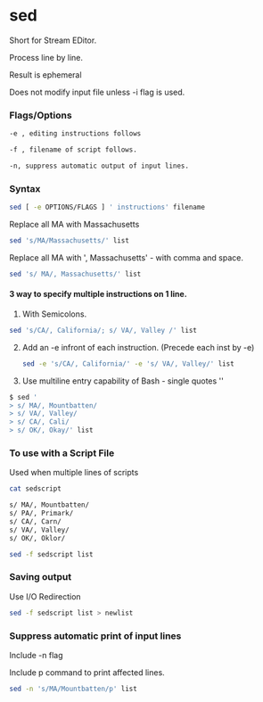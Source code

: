 # sed

Short for Stream EDitor.

Process line by line.

Result is ephemeral

Does not modify input file unless -i flag is used.

### Flags/Options

```bash
-e , editing instructions follows

-f , filename of script follows.

-n, suppress automatic output of input lines.
```



### Syntax

```bash
sed [ -e OPTIONS/FLAGS ] ' instructions' filename
```

Replace all MA with Massachusetts

```bash
sed 's/MA/Massachusetts/' list 

```

Replace all MA with ', Massachusetts' - with comma and space.

```bash
sed 's/ MA/, Massachusetts/' list 
```



#### 3 way to specify multiple instructions on 1 line.

1.  With Semicolons.

   ```bash
   sed 's/CA/, California/; s/ VA/, Valley /' list
   ```

   

2. Add an -e infront of each instruction. (Precede each inst by -e)

   ```bash
   sed -e 's/CA/, California/' -e 's/ VA/, Valley/' list
   ```

   

3.  Use multiline entry capability of Bash - single quotes ''

   ```bash
   $ sed '
   > s/ MA/, Mountbatten/
   > s/ VA/, Valley/
   > s/ CA/, Cali/
   > s/ OK/, Okay/' list
   ```

   

### To use with a Script File

Used when multiple lines of scripts

```bash
cat sedscript

s/ MA/, Mountbatten/
s/ PA/, Primark/
s/ CA/, Carn/
s/ VA/, Valley/
s/ OK/, Oklor/

sed -f sedscript list
```

### Saving output 

Use I/O Redirection

```bash
sed -f sedscript list > newlist
```

### Suppress automatic print of input lines

Include -n flag

Include p command to print affected lines.

```bash
sed -n 's/MA/Mountbatten/p' list
```

